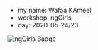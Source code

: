 
* my name: Wafaa KAmeel
* workshop: ngGirls
* day: 2020-05-24/23


![ngGirls Badge](https://raw.githubusercontent.com/ng-girls/todo-list-tutorial/master/.gitbook/assets/nggirls-badge.png)
